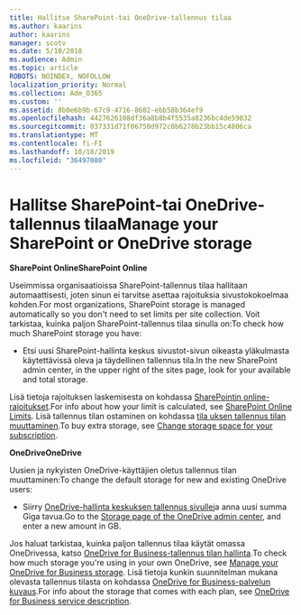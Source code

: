 ```yaml
---
title: Hallitse SharePoint-tai OneDrive-tallennus tilaa
ms.author: kaarins
author: kaarins
manager: scotv
ms.date: 5/18/2018
ms.audience: Admin
ms.topic: article
ROBOTS: NOINDEX, NOFOLLOW
localization_priority: Normal
ms.collection: Adm_O365
ms.custom: ''
ms.assetid: 8b0e6b9b-67c9-4716-8602-ebb58b364ef9
ms.openlocfilehash: 4427626108df36a8b8b4f5535a8236bc4de59832
ms.sourcegitcommit: 037331d71f06750d972c0b6278b23bb15c4806ca
ms.translationtype: MT
ms.contentlocale: fi-FI
ms.lasthandoff: 10/18/2019
ms.locfileid: "36497080"
---
```

# <a name="manage-your-sharepoint-or-onedrive-storage"></a><span data-ttu-id="73b3a-102">Hallitse SharePoint-tai OneDrive-tallennus tilaa</span><span class="sxs-lookup"><span data-stu-id="73b3a-102">Manage your SharePoint or OneDrive storage</span></span>

 <span data-ttu-id="73b3a-103">**SharePoint Online**</span><span class="sxs-lookup"><span data-stu-id="73b3a-103">**SharePoint Online**</span></span>
  
<span data-ttu-id="73b3a-104">Useimmissa organisaatioissa SharePoint-tallennus tilaa hallitaan automaattisesti, joten sinun ei tarvitse asettaa rajoituksia sivustokokoelmaa kohden.</span><span class="sxs-lookup"><span data-stu-id="73b3a-104">For most organizations, SharePoint storage is managed automatically so you don't need to set limits per site collection.</span></span> <span data-ttu-id="73b3a-105">Voit tarkistaa, kuinka paljon SharePoint-tallennus tilaa sinulla on:</span><span class="sxs-lookup"><span data-stu-id="73b3a-105">To check how much SharePoint storage you have:</span></span>
  
- <span data-ttu-id="73b3a-106">Etsi uusi SharePoint-hallinta keskus sivustot-sivun oikeasta yläkulmasta käytettävissä oleva ja täydellinen tallennus tila.</span><span class="sxs-lookup"><span data-stu-id="73b3a-106">In the new SharePoint admin center, in the upper right of the sites page, look for your available and total storage.</span></span>
    
<span data-ttu-id="73b3a-107">Lisä tietoja rajoituksen laskemisesta on kohdassa [SharePointin online-rajoitukset](https://go.microsoft.com/fwlink/p/?LinkID=856113).</span><span class="sxs-lookup"><span data-stu-id="73b3a-107">For info about how your limit is calculated, see [SharePoint Online Limits](https://go.microsoft.com/fwlink/p/?LinkID=856113).</span></span> <span data-ttu-id="73b3a-108">Lisä tallennus tilan ostaminen on kohdassa [tila uksen tallennus tilan muuttaminen](https://go.microsoft.com/fwlink/?linkid=866428).</span><span class="sxs-lookup"><span data-stu-id="73b3a-108">To buy extra storage, see [Change storage space for your subscription](https://go.microsoft.com/fwlink/?linkid=866428).</span></span>
  
 <span data-ttu-id="73b3a-109">**OneDrive**</span><span class="sxs-lookup"><span data-stu-id="73b3a-109">**OneDrive**</span></span>
  
<span data-ttu-id="73b3a-110">Uusien ja nykyisten OneDrive-käyttäjien oletus tallennus tilan muuttaminen:</span><span class="sxs-lookup"><span data-stu-id="73b3a-110">To change the default storage for new and existing OneDrive users:</span></span>
  
- <span data-ttu-id="73b3a-111">Siirry [OneDrive-hallinta keskuksen tallennus sivulle](https://admin.onedrive.com/?v=StorageSettings)ja anna uusi summa Giga tavua.</span><span class="sxs-lookup"><span data-stu-id="73b3a-111">Go to the [Storage page of the OneDrive admin center](https://admin.onedrive.com/?v=StorageSettings), and enter a new amount in GB.</span></span>
    
<span data-ttu-id="73b3a-112">Jos haluat tarkistaa, kuinka paljon tallennus tilaa käytät omassa OneDrivessa, katso [OneDrive for Business-tallennus tilan hallinta](https://go.microsoft.com/fwlink/?linkid=866429).</span><span class="sxs-lookup"><span data-stu-id="73b3a-112">To check how much storage you're using in your own OneDrive, see [Manage your OneDrive for Business storage](https://go.microsoft.com/fwlink/?linkid=866429).</span></span> <span data-ttu-id="73b3a-113">Lisä tietoja kunkin suunnitelman mukana olevasta tallennus tilasta on kohdassa [OneDrive for Business-palvelun kuvaus](https://go.microsoft.com/fwlink/p/?LinkID=826071).</span><span class="sxs-lookup"><span data-stu-id="73b3a-113">For info about the storage that comes with each plan, see [OneDrive for Business service description](https://go.microsoft.com/fwlink/p/?LinkID=826071).</span></span>
  

